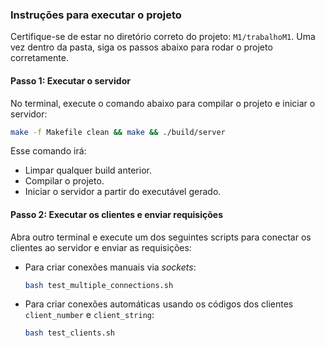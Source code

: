 
### Instruções para executar o projeto

Certifique-se de estar no diretório correto do projeto: `M1/trabalhoM1`. Uma vez dentro da pasta, siga os passos abaixo para rodar o projeto corretamente.

#### Passo 1: Executar o servidor

No terminal, execute o comando abaixo para compilar o projeto e iniciar o servidor:

```bash
make -f Makefile clean && make && ./build/server
```

Esse comando irá:
- Limpar qualquer build anterior.
- Compilar o projeto.
- Iniciar o servidor a partir do executável gerado.

#### Passo 2: Executar os clientes e enviar requisições

Abra outro terminal e execute um dos seguintes scripts para conectar os clientes ao servidor e enviar as requisições:

- Para criar conexões manuais via *sockets*:

  ```bash
  bash test_multiple_connections.sh
  ```

- Para criar conexões automáticas usando os códigos dos clientes `client_number` e `client_string`:

  ```bash
  bash test_clients.sh
  ```